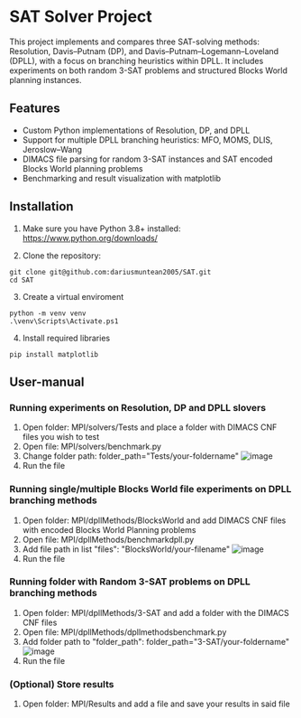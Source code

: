 # SAT Solver Project

This project implements and compares three SAT-solving methods: Resolution, Davis–Putnam (DP), and Davis–Putnam–Logemann–Loveland (DPLL), with a focus on branching heuristics within DPLL. It includes experiments on both random 3-SAT problems and structured Blocks World planning instances.

## Features

- Custom Python implementations of Resolution, DP, and DPLL
- Support for multiple DPLL branching heuristics: MFO, MOMS, DLIS, Jeroslow–Wang
- DIMACS file parsing for random 3-SAT instances and SAT encoded Blocks World planning problems
- Benchmarking and result visualization with matplotlib

  
## Installation

1. Make sure you have Python 3.8+ installed:
   https://www.python.org/downloads/

2. Clone the repository:

```
git clone git@github.com:dariusmuntean2005/SAT.git
cd SAT

```

3. Create a virtual enviroment
```
python -m venv venv
.\venv\Scripts\Activate.ps1
```

4. Install required libraries
```
pip install matplotlib
```

## User-manual
### Running experiments on Resolution, DP and DPLL slovers
1. Open folder: MPI/solvers/Tests and place a folder with DIMACS CNF files you wish to test
2. Open file: MPI/solvers/benchmark.py
3. Change folder path: folder_path="Tests/your-foldername"
![image](https://github.com/user-attachments/assets/276326c0-4b65-4869-9767-4ba15e8a64d4)
4. Run the file

   
### Running single/multiple Blocks World file experiments on DPLL branching methods
1. Open folder: MPI/dpllMethods/BlocksWorld and add DIMACS CNF files with encoded Blocks World Planning problems
2. Open file: MPI/dpllMethods/benchmarkdpll.py
3. Add file path in list "files": "BlocksWorld/your-filename"
![image](https://github.com/user-attachments/assets/5340492d-8bb1-41e8-afeb-9f0e91fd3a02)
4. Run the file


### Running folder with Random 3-SAT problems on DPLL branching methods
1. Open folder: MPI/dpllMethods/3-SAT and add a folder with the DIMACS CNF files
2. Open file: MPI/dpllMethods/dpllmethodsbenchmark.py
3. Add folder path to "folder_path": folder_path="3-SAT/your-foldername"
![image](https://github.com/user-attachments/assets/558aa187-6de4-4a75-b355-80470022b80a)
4. Run the file

### (Optional) Store results
1. Open folder: MPI/Results and add a file and save your results in said file
